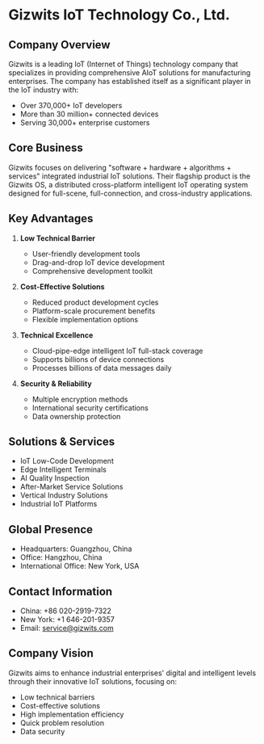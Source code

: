 # Gizwits IoT Technology Co., Ltd.

## Company Overview
Gizwits is a leading IoT (Internet of Things) technology company that specializes in providing comprehensive AIoT solutions for manufacturing enterprises. The company has established itself as a significant player in the IoT industry with:
- Over 370,000+ IoT developers
- More than 30 million+ connected devices
- Serving 30,000+ enterprise customers

## Core Business
Gizwits focuses on delivering "software + hardware + algorithms + services" integrated industrial IoT solutions. Their flagship product is the Gizwits OS, a distributed cross-platform intelligent IoT operating system designed for full-scene, full-connection, and cross-industry applications.

## Key Advantages
1. **Low Technical Barrier**
   - User-friendly development tools
   - Drag-and-drop IoT device development
   - Comprehensive development toolkit

2. **Cost-Effective Solutions**
   - Reduced product development cycles
   - Platform-scale procurement benefits
   - Flexible implementation options

3. **Technical Excellence**
   - Cloud-pipe-edge intelligent IoT full-stack coverage
   - Supports billions of device connections
   - Processes billions of data messages daily

4. **Security & Reliability**
   - Multiple encryption methods
   - International security certifications
   - Data ownership protection

## Solutions & Services
- IoT Low-Code Development
- Edge Intelligent Terminals
- AI Quality Inspection
- After-Market Service Solutions
- Vertical Industry Solutions
- Industrial IoT Platforms

## Global Presence
- Headquarters: Guangzhou, China
- Office: Hangzhou, China
- International Office: New York, USA

## Contact Information
- China: +86 020-2919-7322
- New York: +1 646-201-9357
- Email: service@gizwits.com

## Company Vision
Gizwits aims to enhance industrial enterprises' digital and intelligent levels through their innovative IoT solutions, focusing on:
- Low technical barriers
- Cost-effective solutions
- High implementation efficiency
- Quick problem resolution
- Data security
